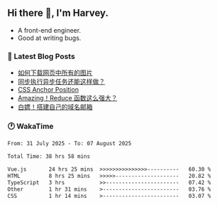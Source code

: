 ## Hi there 👋, I'm Harvey.

- A front-end engineer.
- Good at writing bugs.

### 📖 Latest Blog Posts
<!-- BLOG-POST-LIST:START -->
- [如何下载网页中所有的图片](https://blog.izou.top/posts/download-page-img/)
- [同步执行异步任务还能这样做？](https://blog.izou.top/posts/sync-executed/)
- [CSS Anchor Position](https://blog.izou.top/posts/css-anchor/)
- [Amazing！Reduce 函数这么强大？](https://blog.izou.top/posts/reduce-usage/)
- [白嫖！搭建自己的域名邮箱](https://blog.izou.top/posts/domain-mail/)
<!-- BLOG-POST-LIST:END -->

### 🕐 WakaTime
<!--START_SECTION:waka-->

```txt
From: 31 July 2025 - To: 07 August 2025

Total Time: 38 hrs 58 mins

Vue.js       24 hrs 25 mins  >>>>>>>>>>>>>>>----------   60.30 %
HTML         8 hrs 25 mins   >>>>>--------------------   20.82 %
TypeScript   3 hrs           >>-----------------------   07.42 %
Other        1 hr 31 mins    >------------------------   03.76 %
CSS          1 hr 14 mins    >------------------------   03.07 %
```

<!--END_SECTION:waka-->
